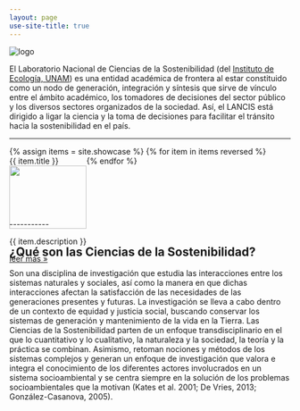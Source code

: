 ```yaml
---
layout: page
use-site-title: true
---
```


![logo](/assets/I_Logo_pleca_BANNER.png)

El Laboratorio Nacional de Ciencias de la Sostenibilidad (del [Instituto de Ecología, UNAM](http://web.ecologia.unam.mx/)) es una entidad académica de frontera al estar constituido como un nodo de generación, integración y síntesis que sirve de vínculo entre el ámbito académico, los tomadores de decisiones del sector público y los diversos sectores organizados de la sociedad. Así, el LANCIS está dirigido a ligar la ciencia y la toma de decisiones para facilitar el tránsito hacia la sostenibilidad en el país.

-----------

<style>
.aligned-row {
  display: flex;
  flex-flow: row wrap;

  &::before {
	display: block;
  }
}
</style>

<!-- tres columnas de showcase -->
<div class="container-fluid">
<div class="row aligned-row">
{% assign items = site.showcase %}
{% for item in items reversed %}
<div class="col-sm-12 col-lg-12">
	<div class="panel panel-default">
		<div class="panel-heading">{{ item.title }}</div>
		<img src="{{ item.smallimg }}" width="100%" />
		<div class="panel-body">
			<p>{{ item.description }}</p>
			<p><a class="btn btn-default" role="button" href="{{ item.url }}">leer más &raquo;</a></p>
		</div>
	</div>
</div>
{% endfor %}
</div>
</div>
<!--
<a class="btn btn-default" role="button" href="/showcase">aún más...</a>
-->
-----------

## ¿Qué son las Ciencias de la Sostenibilidad?

Son una disciplina de investigación que estudia las interacciones
entre los sistemas naturales y sociales, así como la manera en que
dichas interacciones afectan la satisfacción de las necesidades de las
generaciones presentes y futuras. La investigación se lleva a cabo
dentro de un contexto de equidad y justicia social, buscando conservar
los sistemas de generación y mantenimiento de la vida en la Tierra.
Las Ciencias de la Sostenibilidad parten de un enfoque
transdisciplinario en el que lo cuantitativo y lo cualitativo, la
naturaleza y la sociedad, la teoría y la práctica se combinan.
Asimismo, retoman nociones y métodos de los sistemas complejos y
generan un enfoque de investigación que valora e integra el
conocimiento de los diferentes actores involucrados en un sistema
socioambiental y se centra siempre en la solución de los problemas
socioambientales que la motivan (Kates et al. 2001; De Vries, 2013;
González-Casanova, 2005).
